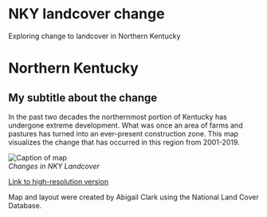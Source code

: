 # NKY landcover change
Exploring change to landcover in Northern Kentucky
# Northern Kentucky

## My subtitle about the change
In the past two decades the northernmost portion of Kentucky has undergone extreme development. What was once an area of farms and pastures has turned into an ever-present construction zone. This map visualizes the change that has occurred in this region from 2001-2019.

![Caption of map](NKY_change_landcover.jpg)  
_Changes in NKY Landcover_

[Link to high-resolution version](NKY_change_landcover.pdf)

Map and layout were created by Abigail Clark using the National Land Cover Database.